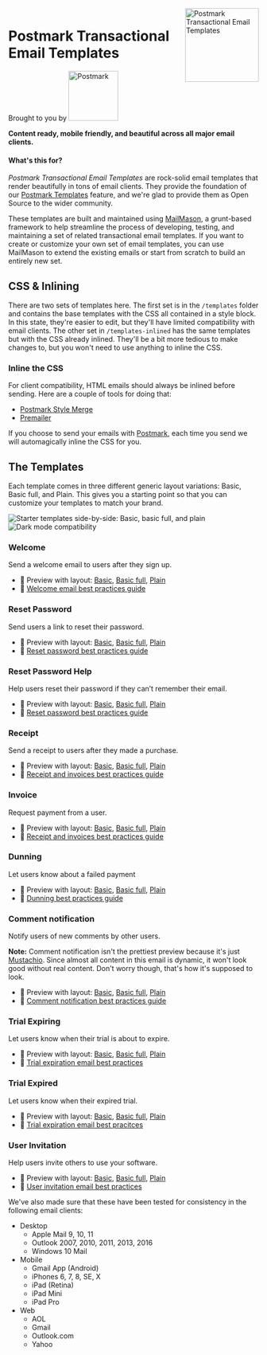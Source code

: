 <img src="https://newsletter.postmarkapp.com/assets/images/open-source/templates-logo@2x.png" alt="Postmark Transactional Email Templates" width="148" height="148" align="right">

# Postmark Transactional Email Templates
Brought to you by
<a href="http://postmarkapp.com"><img src="https://newsletter.postmarkapp.com/assets/images/pm_logo@2x.png" alt="Postmark" width="100"></a>

**Content ready, mobile friendly, and beautiful across all major email clients.**

#### What's this for?

*Postmark Transactional Email Templates* are rock-solid email templates that render beautifully in tons of email clients. They provide the foundation of our [Postmark Templates](https://postmarkapp.com/blog/special-delivery-postmark-templates) feature, and we're glad to provide them as Open Source to the wider community.

These templates are built and maintained using [MailMason](https://github.com/activecampaign/mailmason), a grunt-based framework to help streamline the process of developing, testing, and maintaining a set of related transactional email templates. If you want to create or customize your own set of email templates, you can use MailMason to extend the existing emails or start from scratch to build an entirely new set.

## CSS & Inlining

There are two sets of templates here. The first set is in the `/templates` folder and contains the base templates with the CSS all contained in a style block. In this state, they're easier to edit, but they'll have limited compatibility with email clients. The other set in `/templates-inlined` has the same templates but with the CSS already inlined. They'll be a bit more tedious to make changes to, but you won't need to use anything to inline the CSS.

### Inline the CSS
For client compatibility, HTML emails should always be inlined before sending. Here are a couple of tools for doing that:

* [Postmark Style Merge](https://github.com/activecampaign/style-merge)
* [Premailer](https://github.com/premailer/premailer)

If you choose to send your emails with [Postmark](http://postmarkapp.com), each time you send we will automagically inline the CSS for you.

## The Templates

Each template comes in three different generic layout variations: Basic, Basic full, and Plain. This gives you a starting point so that you can customize your templates to match your brand.

<img src="https://github.com/activecampaign/postmark-templates/raw/main/media/starter-templates@2x.png" max-width="100%" alt="Starter templates side-by-side: Basic, basic full, and plain">
<img src="https://github.com/activecampaign/postmark-templates/raw/main/media/dark-mode@2x.png" max-width="100%" alt="Dark mode compatibility">


### Welcome

  Send a welcome email to users after they sign up.

  * 💌 Preview with layout: [Basic](https://newsletter.postmarkapp.com/assets/templates/dist/basic/welcome/content.html), [Basic full](https://newsletter.postmarkapp.com/assets/templates/dist/basic-full/welcome/content.html), [Plain](https://newsletter.postmarkapp.com/assets/templates/dist/plain/welcome/content.html)
  * 📔 [Welcome email best practices guide](https://postmarkapp.com/guides/welcome-email-best-practices)

### Reset Password

  Send users a link to reset their password.

  * 💌 Preview with layout: [Basic](https://newsletter.postmarkapp.com/assets/templates/dist/basic/password-reset/content.html), [Basic full](https://newsletter.postmarkapp.com/assets/templates/dist/basic-full/password-reset/content.html), [Plain](https://newsletter.postmarkapp.com/assets/templates/dist/plain/password-reset/content.html)
  * 📔 [Reset password best practices guide](https://postmarkapp.com/guides/password-reset-email-best-practices)

### Reset Password Help

  Help users reset their password if they can’t remember their email.

  * 💌 Preview with layout: [Basic](https://newsletter.postmarkapp.com/assets/templates/dist/basic/password-reset-help/content.html), [Basic full](https://newsletter.postmarkapp.com/assets/templates/dist/basic-full/password-reset-help/content.html), [Plain](https://newsletter.postmarkapp.com/assets/templates/dist/plain/password-reset-help/content.html)
  * 📔 [Reset password best practices guide](https://postmarkapp.com/guides/password-reset-email-best-practices)

### Receipt

  Send a receipt to users after they made a purchase.

  * 💌 Preview with layout: [Basic](https://newsletter.postmarkapp.com/assets/templates/dist/basic/receipt/content.html), [Basic full](https://newsletter.postmarkapp.com/assets/templates/dist/basic-full/receipt/content.html), [Plain](https://newsletter.postmarkapp.com/assets/templates/dist/plain/receipt/content.html)
  * 📔 [Receipt and invoices best practices guide](https://postmarkapp.com/guides/receipt-and-invoice-email-best-practices)

### Invoice

  Request payment from a user.

  * 💌 Preview with layout: [Basic](https://newsletter.postmarkapp.com/assets/templates/dist/basic/invoice/content.html), [Basic full](https://newsletter.postmarkapp.com/assets/templates/dist/basic-full/invoice/content.html), [Plain](https://newsletter.postmarkapp.com/assets/templates/dist/plain/invoice/content.html)
  * 📔 [Receipt and invoices best practices guide](https://postmarkapp.com/guides/receipt-and-invoice-email-best-practices)

### Dunning

Let users know about a failed payment

* 💌 Preview with layout: [Basic](https://newsletter.postmarkapp.com/assets/templates/dist/basic/dunning/content.html), [Basic full](https://newsletter.postmarkapp.com/assets/templates/dist/basic-full/dunning/content.html), [Plain](https://newsletter.postmarkapp.com/assets/templates/dist/plain/dunning/content.html)
* 📔 [Dunning best practices guide](https://postmarkapp.com/guides/dunning)

### Comment notification

Notify users of new comments by other users.

**Note:** Comment notification isn't the prettiest preview because it's just [Mustachio](https://github.com/activecampaign/mustachio). Since almost all content in this email is dynamic, it won't look good without real content. Don't worry though, that's how it's supposed to look.

  * 💌 Preview with layout: [Basic](https://newsletter.postmarkapp.com/assets/templates/dist/basic/comment-notification/content.html), [Basic full](https://newsletter.postmarkapp.com/assets/templates/dist/basic-full/comment-notification/content.html), [Plain](https://newsletter.postmarkapp.com/assets/templates/dist/plain/comment-notification/content.html)
  * 📔 [Comment notification best practices guide](https://postmarkapp.com/guides/comment-notification-email-best-practices)

### Trial Expiring

  Let users know when their trial is about to expire.

  * 💌 Preview with layout: [Basic](https://newsletter.postmarkapp.com/assets/templates/dist/basic/trial-expiring/content.html), [Basic full](https://newsletter.postmarkapp.com/assets/templates/dist/basic-full/trial-expiring/content.html), [Plain](https://newsletter.postmarkapp.com/assets/templates/dist/plain/trial-expiring/content.html)
  * 📔 [Trial expiration email best practices](https://postmarkapp.com/guides/trial-expiration-email-best-practices)

### Trial Expired

  Let users know when their expired trial.

  * 💌 Preview with layout: [Basic](https://newsletter.postmarkapp.com/assets/templates/dist/basic/trial-expired/content.html), [Basic full](https://newsletter.postmarkapp.com/assets/templates/dist/basic-full/trial-expired/content.html), [Plain](https://newsletter.postmarkapp.com/assets/templates/dist/plain/trial-expired/content.html)
  * 📔 [Trial expiration email best pracitces](https://postmarkapp.com/guides/trial-expiration-email-best-practices)

### User Invitation

  Help users invite others to use your software.

  * 💌 Preview with layout: [Basic](https://newsletter.postmarkapp.com/assets/templates/dist/basic/user-invitation/content.html), [Basic full](https://newsletter.postmarkapp.com/assets/templates/dist/basic-full/user-invitation/content.html), [Plain](https://newsletter.postmarkapp.com/assets/templates/dist/plain/user-invitation/content.html)
  * 📔 [User invitation email best practices](https://postmarkapp.com/guides/user-invitation-email-best-practices)


We've also made sure that these have been tested for consistency in the following email clients:

* Desktop
  * Apple Mail 9, 10, 11
  * Outlook 2007, 2010, 2011, 2013, 2016
  * Windows 10 Mail
* Mobile
  * Gmail App (Android)
  * iPhones 6, 7, 8, SE, X
  * iPad (Retina)
  * iPad Mini
  * iPad Pro
* Web
  * AOL
  * Gmail
  * Outlook.com
  * Yahoo
